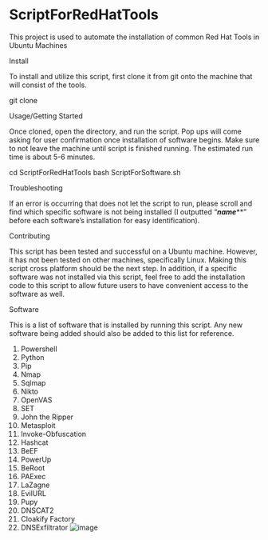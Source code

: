 # ScriptForRedHatTools

This project is used to automate the installation of common Red Hat Tools in Ubuntu Machines

Install

To install and utilize this script, first clone it from git onto the machine that will consist of the tools. 

git clone <link>

Usage/Getting Started

Once cloned, open the directory, and run the script. Pop ups will come asking for user confirmation once installation of software begins. Make sure to not leave the machine until script is finished running. The estimated run time is about 5-6 minutes. 

cd ScriptForRedHatTools
bash ScriptForSoftware.sh

Troubleshooting

If an error is occurring that does not let the script to run, please scroll and find which specific software is not being installed (I outputted “*********name***********” before each software’s installation for easy identification).

Contributing

This script has been tested and successful on a Ubuntu machine. However, it has not been tested on other machines, specifically Linux. Making this script cross platform should be the next step. In addition, if a specific software was not installed via this script, feel free to add the installation code to this script to allow future users to have convenient access to the software as well. 

Software

This is a list of software that is installed by running this script. Any new software being added should also be added to this list for reference.

1.	Powershell
2.	Python
3.	Pip
4.	Nmap
5.	Sqlmap
6.	Nikto
7.	OpenVAS
8.	SET
9.	John the Ripper
10.	Metasploit
11.	Invoke-Obfuscation
12.	Hashcat
13.	BeEF
14.	PowerUp
15.	BeRoot
16.	PAExec
17.	LaZagne
18.	EvilURL
19.	Pupy
20.	DNSCAT2
21.	Cloakify Factory
22.	DNSExfiltrator
![image](https://github.com/awesomedude123-ai/ScriptForRedHatTools/assets/66534860/5ac9233a-669d-4929-8e07-15c33a562d16)
